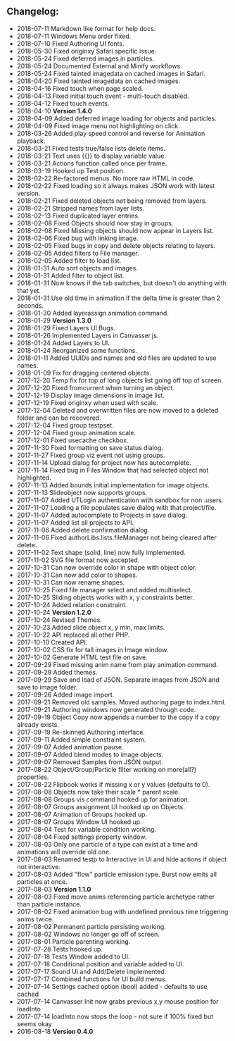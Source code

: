 ## Changelog:

- 2018-07-11 Markdown like format for help docs.
- 2018-07-11 Windows Menu order fixed.
- 2018-07-10 Fixed Authoring UI fonts.
- 2018-05-30 Fixed originxy Safari specific issue.
- 2018-05-24 Fixed deferred images in particles.
- 2018-05-24 Documented External and Minify workflows.
- 2018-05-24 Fixed tainted imagedata on cached images in Safari.
- 2018-04-20 Fixed tainted imagedata on cached images.
- 2018-04-16 Fixed touch when page scaled.
- 2018-04-13 Fixed initial touch event - multi-touch disabled.
- 2018-04-12 Fixed touch events.
- 2018-04-10 **Version 1.4.0**
- 2018-04-09 Added deferred image loading for objects and particles.
- 2018-04-09 Fixed image menu not highlighting on click.
- 2018-03-26 Added play speed control and reverse for Animation playback.
- 2018-03-21 Fixed tests true/false lists delete items.
- 2018-03-21 Text uses {{}} to display variable value.
- 2018-03-21 Actions function called once per frame.
- 2018-03-19 Hooked up Test position.
- 2018-02-22 Re-factored menus.  No more raw HTML in code.
- 2018-02-22 Fixed loading so it always makes JSON work with latest version.
- 2018-02-21 Fixed deleted objects not being removed from layers.
- 2018-02-21 Stripped names from layer lists.
- 2018-02-13 Fixed duplicated layer entries.
- 2018-02-08 Fixed Objects should now stay in groups.
- 2018-02-08 Fixed Missing objects should now appear in Layers list.
- 2018-02-06 Fixed bug with linking image.
- 2018-02-05 Fixed bugs in copy and delete objects relating to layers.
- 2018-02-05 Added filters to File manager.
- 2018-02-05 Added filter to load list.
- 2018-01-31 Auto sort objects and images.
- 2018-01-31 Added filter to object list.
- 2018-01-31 Now knows if the tab switches, but doesn't do anything with that yet.
- 2018-01-31 Use old time in animation if the delta time is greater than 2 seconds.
- 2018-01-30 Added layerassign animation command.
- 2018-01-29 **Version 1.3.0**
- 2018-01-29 Fixed Layers UI Bugs.
- 2018-01-26 Implemented Layers in Canvasser.js.
- 2018-01-24 Added Layers to UI.
- 2018-01-24 Reorganized some functions.
- 2018-01-11 Added UUIDs and names and old files are updated to use names.
- 2018-01-09 Fix for dragging centered objects.
- 2017-12-20 Temp fix for top of long objects list going off top of screen.
- 2017-12-20 Fixed fromcurrent when turning an object.
- 2017-12-19 Display image dimensions in image list.
- 2017-12-19 Fixed originxy when used with scale.
- 2017-12-04 Deleted and overwritten files are now moved to a deleted folder and can be recovered.
- 2017-12-04 Fixed group testpset.
- 2017-12-04 Fixed group animation scale.
- 2017-12-01 Fixed usecache checkbox.
- 2017-11-30 Fixed formatting on save status dialog.
- 2017-11-27 Fixed group viz event not using groups.
- 2017-11-14 Upload dialog for project now has autocomplete.
- 2017-11-14 Fixed bug in Files Window that had selected object not highlighted.
- 2017-11-13 Added bounds initial implementation for image objects.
- 2017-11-13 Slideobject now supports groups.
- 2017-11-07 Added UTLogin authentication with sandbox for non .users.
- 2017-11-07 Loading a file populates save dialog with that project/file.
- 2017-11-07 Added autocomplete to Projects in save dialog.
- 2017-11-07 Added list all projects to API.
- 2017-11-06 Added delete confirmation dialog.
- 2017-11-06 Fixed authorLibs.lists.fileManager not being cleared after delete.
- 2017-11-02 Text shape (solid, line) now fully implemented.
- 2017-11-02 SVG file format now accepted.
- 2017-10-31 Can now override color in shape with object color.
- 2017-10-31 Can now add color to shapes.
- 2017-10-31 Can now rename shapes.
- 2017-10-25 Fixed file manager select and added multiselect.
- 2017-10-25 Sliding objects works with x, y constraints better.
- 2017-10-24 Added relation constraint.
- 2017-10-24 **Version 1.2.0**
- 2017-10-24 Revised Themes.
- 2017-10-23 Added slide object x, y min, max limits.
- 2017-10-22 API replaced all other PHP.
- 2017-10-10 Created API.
- 2017-10-02 CSS fix for tall images in Image window.
- 2017-10-02 Generate HTML test file on save.
- 2017-09-29 Fixed missing anim name from play animation command.
- 2017-09-29 Added themes.
- 2017-09-29 Save and load of JSON.  Separate images from JSON and save to image folder.
- 2017-09-26 Added image import.
- 2017-09-21 Removed old samples.  Moved authoring page to index.html.
- 2017-09-21 Authoring windows now generated through code.
- 2017-09-19 Object Copy now appends a number to the copy if a copy already exists.
- 2017-09-19 Re-skinned Authoring interface.
- 2017-09-11 Added simple constraint system.
- 2017-09-07 Added animation pause.
- 2017-09-07 Added blend modes to image objects.
- 2017-09-07 Removed Samples from JSON output.
- 2017-08-22 Object/Group/Particle filter working on more(all?) properties.
- 2017-08-22 Flipbook works if missing x or y values (defaults to 0).
- 2017-08-08 Objects now take their scale * parent scale.
- 2017-08-08 Groups vis command hooked up for animation.
- 2017-08-07 Groups assignment UI hooked up on Objects.
- 2017-08-07 Animation of Groups hooked up.
- 2017-08-07 Groups Window UI hooked up.
- 2017-08-04 Test for variable condition working.
- 2017-08-04 Fixed settings property window.
- 2017-08-03 Only one particle of a type can exist at a time and animations will override old one.
- 2017-08-03 Renamed testp to Interactive in UI and hide actions if object not interactive.
- 2017-08-03 Added "flow" particle emission type.  Burst now emits all particles at once.
- 2017-08-03 **Version 1.1.0**
- 2017-08-03 Fixed move anims referencing particle archetype rather than particle instance.
- 2017-08-02 Fixed animation bug with undefined previous time triggering anims twice.
- 2017-08-02 Permanent particle persisting working.
- 2017-08-02 Windows no longer go off of screen.
- 2017-08-01 Particle parenting working.
- 2017-07-28 Tests hooked up.
- 2017-07-18 Tests Window added to UI.
- 2017-07-18 Conditional position and variable added to UI.
- 2017-07-17 Sound UI and Add/Delete implemented.
- 2017-07-17 Combined functions for UI build menus.
- 2017-07-14 Settings cached option (bool) added - defaults to use cached
- 2017-07-14 Canvasser Init now grabs previous x,y mouse position for loadInto
- 2017-07-14 loadInto now stops the loop - not sure if 100% fixed but seems okay
- 2016-08-18 **Version 0.4.0**
